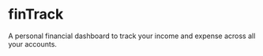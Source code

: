 # finTrack
A personal financial dashboard to track your income and expense across all your accounts.
